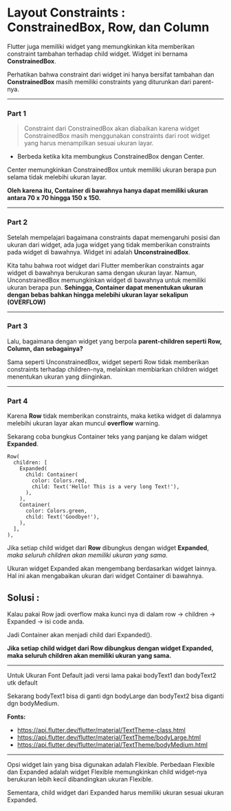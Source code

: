 # Layout Constraints : ConstrainedBox, Row, dan Column

Flutter juga memiliki widget yang memungkinkan kita memberikan constraint tambahan terhadap child widget. Widget ini bernama **ConstrainedBox**. 

Perhatikan bahwa constraint dari widget ini hanya bersifat tambahan dan **ConstrainedBox** masih memiliki constraints yang diturunkan dari parent-nya.

---

### Part 1

> Constraint dari ConstrainedBox akan diabaikan karena widget ConstrainedBox masih menggunakan constraints dari root widget yang harus menampilkan sesuai ukuran layar.

* Berbeda ketika kita membungkus ConstrainedBox dengan Center. 

Center memungkinkan ConstrainedBox untuk memiliki ukuran berapa pun selama tidak melebihi ukuran layar. 

**Oleh karena itu, Container di bawahnya hanya dapat memiliki ukuran antara 70 x 70 hingga 150 x 150.**

---

### Part 2

Setelah mempelajari bagaimana constraints dapat memengaruhi posisi dan ukuran dari widget, ada juga widget yang tidak memberikan constraints pada widget di bawahnya. Widget ini adalah **UnconstrainedBox**.

Kita tahu bahwa root widget dari Flutter memberikan constraints agar widget di bawahnya berukuran sama dengan ukuran layar. Namun, UnconstrainedBox memungkinkan widget di bawahnya untuk memiliki ukuran berapa pun. **Sehingga, Container dapat menentukan ukuran dengan bebas bahkan hingga melebihi ukuran layar sekalipun (OVERFLOW)**

---

### Part 3

Lalu, bagaimana dengan widget yang berpola **parent-children seperti Row, Column, dan sebagainya?**

Sama seperti UnconstrainedBox, widget seperti Row tidak memberikan constraints terhadap children-nya, melainkan membiarkan children widget menentukan ukuran yang diinginkan.

---

### Part 4

Karena **Row** tidak memberikan constraints, maka ketika widget di dalamnya melebihi ukuran layar akan muncul **overflow** warning.

Sekarang coba bungkus Container teks yang panjang ke dalam widget **Expanded**.

```
Row(
  children: [
    Expanded(
      child: Container(
        color: Colors.red,
        child: Text('Hello! This is a very long Text!'),
      ),
    ),
    Container(
      color: Colors.green,
      child: Text('Goodbye!'),
    ),
  ],
),
```

Jika setiap child widget dari **Row** dibungkus dengan widget **Expanded**, *maka seluruh children akan memiliki ukuran yang sama.*

Ukuran widget Expanded akan mengembang berdasarkan widget lainnya. Hal ini akan mengabaikan ukuran dari widget Container di bawahnya.

## Solusi :
Kalau pakai Row jadi overflow maka kunci nya di dalam row -> children -> Expanded -> isi code anda.

Jadi Container akan menjadi child dari Expanded().

**Jika setiap child widget dari Row dibungkus dengan widget Expanded, maka seluruh children akan memiliki ukuran yang sama.**

---

Untuk Ukuran Font Default
jadi versi lama pakai bodyText1 dan bodyText2 utk default

Sekarang bodyText1 bisa di ganti dgn bodyLarge
dan bodyText2 bisa diganti dgn bodyMedium.


**Fonts:**
* https://api.flutter.dev/flutter/material/TextTheme-class.html
* https://api.flutter.dev/flutter/material/TextTheme/bodyLarge.html
* https://api.flutter.dev/flutter/material/TextTheme/bodyMedium.html

---

Opsi widget lain yang bisa digunakan adalah Flexible. Perbedaan Flexible dan Expanded adalah widget Flexible memungkinkan child widget-nya berukuran lebih kecil dibandingkan ukuran Flexible. 

Sementara, child widget dari Expanded harus memiliki ukuran sesuai ukuran Expanded.

